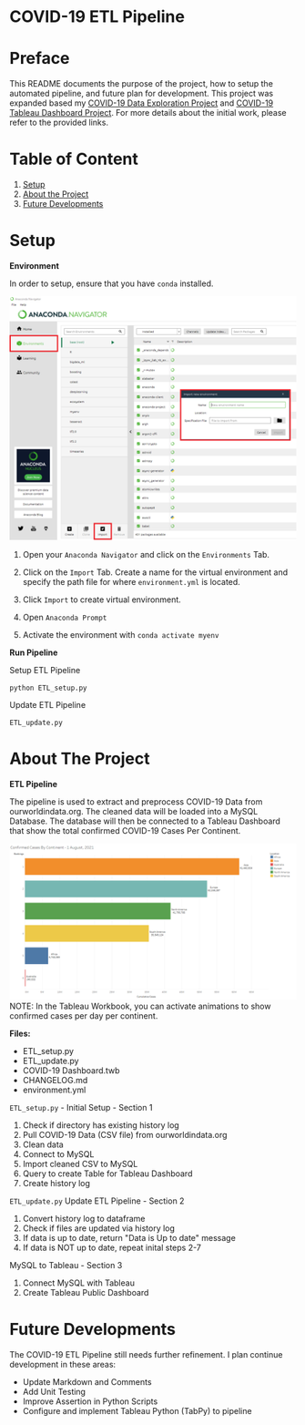 # **COVID-19 ETL Pipeline**

# Preface
This README documents the purpose of the project, how to setup the automated pipeline, and future plan for development. This project was expanded based my [COVID-19 Data Exploration Project](https://github.com/AspiringDSer/PortfolioProjects/tree/main/SQL-Projects/COVID-19_Data_Exploration_Project) and [COVID-19 Tableau Dashboard Project](https://github.com/AspiringDSer/PortfolioProjects/tree/main/Tableau-Projects/COVID-19_Dashboard). For more details about the initial work, please refer to the provided links.  

# Table of Content 
1. [Setup](#Setup)
2. [About the Project](#AboutTheProject)
3. [Future Developments](#FutureDevelopments)

# Setup <a name='Setup'></a>
**Environment**

In order to setup, ensure that you have `conda` installed. 

![Environment Guide](./images/environment_guide.png)

1. Open your `Anaconda Navigator` and click on the `Environments` Tab.
2. Click on the `Import` Tab. Create a name for the virtual  environment and specify the path file for where `environment.yml` is located. 

3. Click `Import` to create virtual environment. 

4. Open `Anaconda Prompt`

5. Activate the environment with `conda activate myenv` 

**Run Pipeline**

Setup ETL Pipeline 

```
python ETL_setup.py
```

Update ETL Pipeline
```
ETL_update.py
``` 

# About The Project <a name='AboutTheProject'></a>

**ETL Pipeline**

The pipeline is used to extract and preprocess COVID-19 Data from ourworldindata.org. The cleaned data will be loaded into a MySQL Database. The database will then be connected to a Tableau Dashboard that show the total confirmed COVID-19 Cases Per Continent. 

![Confirmed Cases By Continent](./images/Confirmed_Cases_By_Continent.png)
NOTE: In the Tableau Workbook, you can activate animations to show confirmed cases per day per continent. 

**Files:**

* ETL_setup.py
* ETL_update.py
* COVID-19 Dashboard.twb
* CHANGELOG&#46;md
* environment.yml 

`ETL_setup.py` - Initial Setup - Section 1 
1. Check if directory has existing history log 
2. Pull COVID-19 Data (CSV file) from ourworldindata.org
3. Clean data 
4. Connect to MySQL
5. Import cleaned CSV to MySQL
6. Query to create Table for Tableau Dashboard
7. Create history log

`ETL_update.py` Update ETL Pipeline - Section 2
1. Convert history log to dataframe
2. Check if files are updated via history log
3. If data is up to date, return "Data is Up to date" message
4. If data is NOT up to date, repeat inital steps 2-7

MySQL to Tableau - Section 3 
1. Connect MySQL with Tableau 
2. Create Tableau Public Dashboard  

# Future Developments <a name='FutureDevelopments'></a>
The COVID-19 ETL Pipeline still needs further refinement. I  plan continue development in these areas: 

* Update Markdown and Comments 
* Add Unit Testing
* Improve Assertion in Python Scripts
* Configure and implement Tableau Python (TabPy) to pipeline